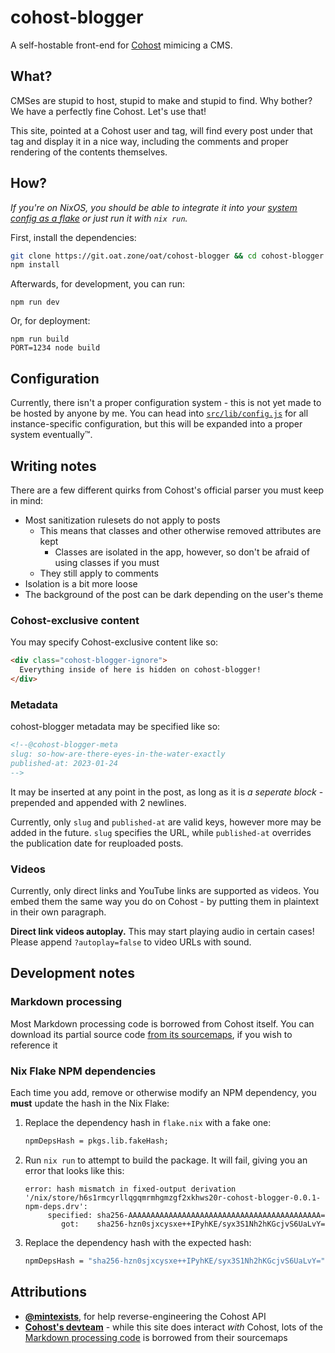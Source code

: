 # cohost-blogger

A self-hostable front-end for [Cohost](https://cohost.org/) mimicing a CMS.

## What?

CMSes are stupid to host, stupid to make and stupid to find. Why bother? We have a perfectly fine Cohost. Let's use that!

This site, pointed at a Cohost user and tag, will find every post under that tag and display it in a nice way, including the comments and proper rendering of the contents themselves.

## How?

_If you're on NixOS, you should be able to integrate it into your [system config as a flake](https://git.oat.zone/dark-firepit/dotfiles/commit/26552bfb01e487fbabcdd6f72f2a1f1a0eb56cd2) or just run it with `nix run`._

First, install the dependencies:

```sh
git clone https://git.oat.zone/oat/cohost-blogger && cd cohost-blogger
npm install
```

Afterwards, for development, you can run:

```
npm run dev
```

Or, for deployment:

```
npm run build
PORT=1234 node build
```

## Configuration

Currently, there isn't a proper configuration system - this is not yet made to be hosted by anyone by me. You can head into [`src/lib/config.js`](https://git.oat.zone/oat/cohost-blogger/src/branch/main/src/lib/config.js) for all instance-specific configuration, but this will be expanded into a proper system eventually:tm:.

## Writing notes

There are a few different quirks from Cohost's official parser you must keep in mind:

- Most sanitization rulesets do not apply to posts
  - This means that classes and other otherwise removed attributes are kept
    - Classes are isolated in the app, however, so don't be afraid of using classes if you must
  - They still apply to comments
- Isolation is a bit more loose
- The background of the post can be dark depending on the user's theme

### Cohost-exclusive content

You may specify Cohost-exclusive content like so:

```html
<div class="cohost-blogger-ignore">
  Everything inside of here is hidden on cohost-blogger!
</div>
```

### Metadata

cohost-blogger metadata may be specified like so:

```html
<!--@cohost-blogger-meta
slug: so-how-are-there-eyes-in-the-water-exactly
published-at: 2023-01-24
-->
```

It may be inserted at any point in the post, as long as it is _a seperate block_ - prepended and appended with 2 newlines.

Currently, only `slug` and `published-at` are valid keys, however more may be added in the future. `slug` specifies the URL, while `published-at` overrides the publication date for reuploaded posts.

### Videos

Currently, only direct links and YouTube links are supported as videos. You embed them the same way you do on Cohost - by putting them in plaintext in their own paragraph.

**Direct link videos autoplay.** This may start playing audio in certain cases! Please append `?autoplay=false` to video URLs with sound.

## Development notes

### Markdown processing

Most Markdown processing code is borrowed from Cohost itself. You can download its partial source code [from its sourcemaps](https://cohost.org/mintexists/post/635463-wrote-a-little-scrip), if you wish to reference it

### Nix Flake NPM dependencies

Each time you add, remove or otherwise modify an NPM dependency, you **must** update the hash in the Nix Flake:

1. Replace the dependency hash in `flake.nix` with a fake one:

    ```nix
    npmDepsHash = pkgs.lib.fakeHash;
    ```

2. Run `nix run` to attempt to build the package. It will fail, giving you an error that looks like this:

    ```
    error: hash mismatch in fixed-output derivation '/nix/store/h6s1rmcyrllqgqmrmhgmzgf2xkhws20r-cohost-blogger-0.0.1-npm-deps.drv':
         specified: sha256-AAAAAAAAAAAAAAAAAAAAAAAAAAAAAAAAAAAAAAAAAAA=
            got:    sha256-hzn0sjxcysxe++IPyhKE/syx3S1Nh2hKGcjvS6UaLvY=
    ```

3. Replace the dependency hash with the expected hash:

    ```nix
    npmDepsHash = "sha256-hzn0sjxcysxe++IPyhKE/syx3S1Nh2hKGcjvS6UaLvY=";
    ```

## Attributions

- **[@mintexists](https://cohost.org/mintexists)**, for help reverse-engineering the Cohost API
- **[Cohost's devteam](https://cohost.org/staff)** - while this site does interact _with_ Cohost, lots of the [Markdown processing code](https://git.oat.zone/oat/cohost-blogger/src/branch/main/src/lib/markdown) is borrowed from their sourcemaps